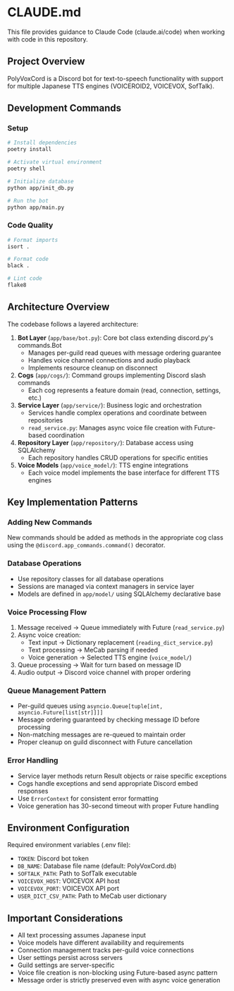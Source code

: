 # CLAUDE.md

This file provides guidance to Claude Code (claude.ai/code) when working with code in this repository.

## Project Overview
PolyVoxCord is a Discord bot for text-to-speech functionality with support for multiple Japanese TTS engines (VOICEROID2, VOICEVOX, SofTalk).

## Development Commands

### Setup
```bash
# Install dependencies
poetry install

# Activate virtual environment
poetry shell

# Initialize database
python app/init_db.py

# Run the bot
python app/main.py
```

### Code Quality
```bash
# Format imports
isort .

# Format code
black .

# Lint code
flake8
```

## Architecture Overview

The codebase follows a layered architecture:

1. **Bot Layer** (`app/base/bot.py`): Core bot class extending discord.py's commands.Bot
   - Manages per-guild read queues with message ordering guarantee
   - Handles voice channel connections and audio playback
   - Implements resource cleanup on disconnect
2. **Cogs** (`app/cogs/`): Command groups implementing Discord slash commands
   - Each cog represents a feature domain (read, connection, settings, etc.)
3. **Service Layer** (`app/service/`): Business logic and orchestration
   - Services handle complex operations and coordinate between repositories
   - `read_service.py`: Manages async voice file creation with Future-based coordination
4. **Repository Layer** (`app/repository/`): Database access using SQLAlchemy
   - Each repository handles CRUD operations for specific entities
5. **Voice Models** (`app/voice_model/`): TTS engine integrations
   - Each voice model implements the base interface for different TTS engines

## Key Implementation Patterns

### Adding New Commands
New commands should be added as methods in the appropriate cog class using the `@discord.app_commands.command()` decorator.

### Database Operations
- Use repository classes for all database operations
- Sessions are managed via context managers in service layer
- Models are defined in `app/model/` using SQLAlchemy declarative base

### Voice Processing Flow
1. Message received → Queue immediately with Future (`read_service.py`)
2. Async voice creation:
   - Text input → Dictionary replacement (`reading_dict_service.py`)
   - Text processing → MeCab parsing if needed
   - Voice generation → Selected TTS engine (`voice_model/`)
3. Queue processing → Wait for turn based on message ID
4. Audio output → Discord voice channel with proper ordering

### Queue Management Pattern
- Per-guild queues using `asyncio.Queue[tuple[int, asyncio.Future[list[str]]]]`
- Message ordering guaranteed by checking message ID before processing
- Non-matching messages are re-queued to maintain order
- Proper cleanup on guild disconnect with Future cancellation

### Error Handling
- Service layer methods return Result objects or raise specific exceptions
- Cogs handle exceptions and send appropriate Discord embed responses
- Use `ErrorContext` for consistent error formatting
- Voice generation has 30-second timeout with proper Future handling

## Environment Configuration
Required environment variables (.env file):
- `TOKEN`: Discord bot token
- `DB_NAME`: Database file name (default: PolyVoxCord.db)
- `SOFTALK_PATH`: Path to SofTalk executable
- `VOICEVOX_HOST`: VOICEVOX API host
- `VOICEVOX_PORT`: VOICEVOX API port
- `USER_DICT_CSV_PATH`: Path to MeCab user dictionary

## Important Considerations
- All text processing assumes Japanese input
- Voice models have different availability and requirements
- Connection management tracks per-guild voice connections
- User settings persist across servers
- Guild settings are server-specific
- Voice file creation is non-blocking using Future-based async pattern
- Message order is strictly preserved even with async voice generation